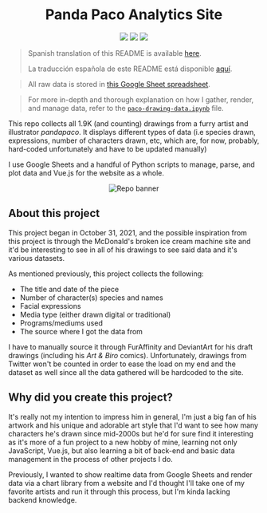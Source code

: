 <h1 align="center">Panda Paco Analytics Site</h1>
<p align="center">
  <img src="https://img.shields.io/github/commit-activity/m/skepfusky/pandapaco-art-statistics?color=darkgreen&label=commits%2Fmonth">
  <img src="https://img.shields.io/github/last-commit/skepfusky/pandapaco-art-statistics">
  <img src="https://wakatime.com/badge/github/skepfusky/pandapaco-art-statistics.svg">
</p>

> Spanish translation of this README is available [here][es].
>
> La traducción española de este README está disponible [aquí][es].

> All raw data is stored in [this Google Sheet spreadsheet][sheet].

> For more in-depth and thorough explanation on how I gather, render, and manage
> data, refer to the [`paco-drawing-data.ipynb`][notebook] file.

This repo collects all 1.9K (and counting) drawings from a furry artist and
illustrator *pandapaco*. It displays different types of data (i.e species
drawn, expressions, number of characters drawn, etc, which are, for now,
probably, hard-coded unfortunately and have to be updated manually)

I use Google Sheets and a handful of Python scripts to manage, parse, and plot
data and Vue.js for the website as a whole.

<p align="center">
  <img src="https://github.com/skepfusky/pandapaco-art-statistics/blob/main/docs/project-banner-new.png?raw=true" alt="Repo banner">
</p>

## About this project

This project began in October 31, 2021, and the possible inspiration from this
project is through the McDonald's broken ice cream machine site and it'd be
interesting to see in all of his drawings to see said data and it's various
datasets.

As mentioned previously, this project collects the following:

- The title and date of the piece
- Number of character(s) species and names
- Facial expressions
- Media type (either drawn digital or traditional)
- Programs/mediums used
- The source where I got the data from

I have to manually source it through FurAffinity and DeviantArt for his draft
drawings (including his *Art & Biro* comics). Unfortunately, drawings from
Twitter won't be counted in order to ease the load on my end and the dataset
as well since all the data gathered will be hardcoded to the site.

## Why did you create this project?

It's really not my intention to impress him in general, I'm just a big fan of his
artwork and his unique and adorable art style that I'd want to see how many characters
he's drawn since mid-2000s but he'd for sure find it interesting as it's more of a fun
project to a new hobby of mine, learning not only JavaScript, Vue.js, but also learning
a bit of back-end and basic data management in the process of other projects I do.

Previously, I wanted to show realtime data from Google Sheets and render data via a chart
library from a website and I'd thought I'll take one of my favorite artists and run it
through this process, but I'm kinda lacking backend knowledge.

[es]: https://github.com/skepfusky/pandapaco-art-statistics/docs/readme_es.md
[pancon]: https://www.youtube.com/channel/UCTI9uf8OMcIo7QQMFS0Sfzw
[notebook]: https://github.com/skepfusky/pandapaco-art-statistics/blob/main/data/paco-drawing-data.ipynb
[sheet]: https://docs.google.com/spreadsheets/d/1fpNL-qbfZ53H-6WdqEB2X9rwn9QmM1porJqKgBC7rPk/edit?usp=sharing

